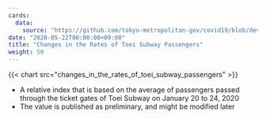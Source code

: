 ```yaml
---
cards:
  data:
    source: "https://github.com/tokyo-metropolitan-gov/covid19/blob/development/data/metro.json"
date: "2020-05-22T00:00:00+09:00"
title: "Changes in the Rates of Toei Subway Passengers"
weight: 50
---
```


{{< chart src="changes_in_the_rates_of_toei_subway_passengers" >}}

- A relative index that is based on the average of passengers passed through the ticket gates of Toei Subway on January 20 to 24, 2020
- The value is published as preliminary, and might be modified later
